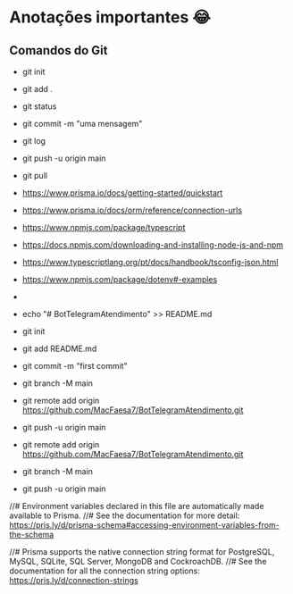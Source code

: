 # Anotações importantes :joy:

## Comandos do Git

- git init
- git add .
- git status
- git commit -m "uma mensagem"
- git log
- git push -u origin main
- git pull

- https://www.prisma.io/docs/getting-started/quickstart
- https://www.prisma.io/docs/orm/reference/connection-urls
- https://www.npmjs.com/package/typescript
- https://docs.npmjs.com/downloading-and-installing-node-js-and-npm
- https://www.typescriptlang.org/pt/docs/handbook/tsconfig-json.html
- https://www.npmjs.com/package/dotenv#-examples
- 

- echo "# BotTelegramAtendimento" >> README.md
- git init
- git add README.md
- git commit -m "first commit"
- git branch -M main
- git remote add origin https://github.com/MacFaesa7/BotTelegramAtendimento.git
- git push -u origin main

- git remote add origin https://github.com/MacFaesa7/BotTelegramAtendimento.git
- git branch -M main
- git push -u origin main

//# Environment variables declared in this file are automatically made available to Prisma.
//# See the documentation for more detail: https://pris.ly/d/prisma-schema#accessing-environment-variables-from-the-schema

//# Prisma supports the native connection string format for PostgreSQL, MySQL, SQLite, SQL Server, MongoDB and CockroachDB.
//# See the documentation for all the connection string options: https://pris.ly/d/connection-strings